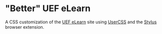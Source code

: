 # "Better" UEF eLearn
A CSS customization of the [UEF eLearn](https://elearn.uef.fi/) site using [UserCSS](https://github.com/openstyles/stylus/wiki/UserCSS) and the [Stylus](https://github.com/openstyles/stylus) browser extension.
